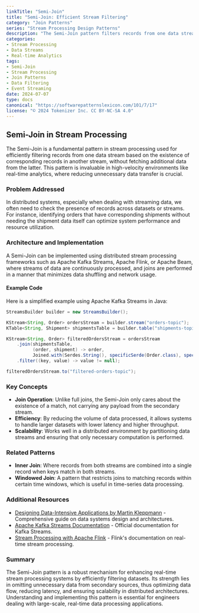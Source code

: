 ```yaml
---
linkTitle: "Semi-Join"
title: "Semi-Join: Efficient Stream Filtering"
category: "Join Patterns"
series: "Stream Processing Design Patterns"
description: "The Semi-Join pattern filters records from one data stream based on the existence of corresponding records in another stream, without including data from the second stream. This pattern is particularly useful for stream processing scenarios involving large datasets, where efficiency is a concern. By only including records from the first stream that have matches in the second stream, it reduces unnecessary data processing and improves performance."
categories:
- Stream Processing
- Data Streams
- Real-time Analytics
tags:
- Semi-Join
- Stream Processing
- Join Patterns
- Data Filtering
- Event Streaming
date: 2024-07-07
type: docs
canonical: "https://softwarepatternslexicon.com/101/7/17"
license: "© 2024 Tokenizer Inc. CC BY-NC-SA 4.0"
---
```


## Semi-Join in Stream Processing

The Semi-Join is a fundamental pattern in stream processing used for efficiently filtering records from one data stream based on the existence of corresponding records in another stream, without fetching additional data from the latter. This pattern is invaluable in high-velocity environments like real-time analytics, where reducing unnecessary data transfer is crucial.

### Problem Addressed

In distributed systems, especially when dealing with streaming data, we often need to check the presence of records across datasets or streams. For instance, identifying orders that have corresponding shipments without needing the shipment data itself can optimize system performance and resource utilization.

### Architecture and Implementation

A Semi-Join can be implemented using distributed stream processing frameworks such as Apache Kafka Streams, Apache Flink, or Apache Beam, where streams of data are continuously processed, and joins are performed in a manner that minimizes data shuffling and network usage.

#### Example Code

Here is a simplified example using Apache Kafka Streams in Java:

```java
StreamsBuilder builder = new StreamsBuilder();

KStream<String, Order> ordersStream = builder.stream("orders-topic");
KTable<String, Shipment> shipmentsTable = builder.table("shipments-topic");

KStream<String, Order> filteredOrdersStream = ordersStream
    .join(shipmentsTable, 
          (order, shipment) -> order,
          Joined.with(Serdes.String(), specificSerde(Order.class), specificSerde(Shipment.class)))
    .filter((key, value) -> value != null);

filteredOrdersStream.to("filtered-orders-topic");
```

### Key Concepts

- **Join Operation**: Unlike full joins, the Semi-Join only cares about the existence of a match, not carrying any payload from the secondary stream.
- **Efficiency**: By reducing the volume of data processed, it allows systems to handle larger datasets with lower latency and higher throughput.
- **Scalability**: Works well in a distributed environment by partitioning data streams and ensuring that only necessary computation is performed.

### Related Patterns

- **Inner Join**: Where records from both streams are combined into a single record when keys match in both streams.
- **Windowed Join**: A pattern that restricts joins to matching records within certain time windows, which is useful in time-series data processing.

### Additional Resources

- [Designing Data-Intensive Applications by Martin Kleppmann](https://dataintensive.net/) - Comprehensive guide on data systems design and architectures.
- [Apache Kafka Streams Documentation](https://kafka.apache.org/documentation/streams/) - Official documentation for Kafka Streams.
- [Stream Processing with Apache Flink](https://nightlies.apache.org/flink/flink-docs-release-1.14/docs/dev/datastream/) - Flink's documentation on real-time stream processing.

### Summary

The Semi-Join pattern is a robust mechanism for enhancing real-time stream processing systems by efficiently filtering datasets. Its strength lies in omitting unnecessary data from secondary sources, thus optimizing data flow, reducing latency, and ensuring scalability in distributed architectures. Understanding and implementing this pattern is essential for engineers dealing with large-scale, real-time data processing applications.
